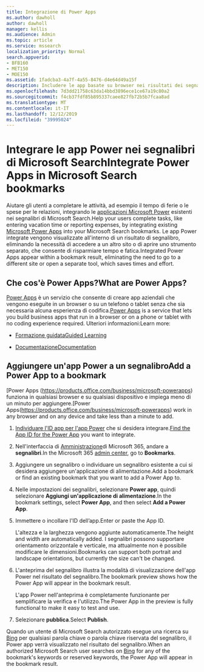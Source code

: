 ```yaml
---
title: Integrazione di Power Apps
ms.author: dawholl
author: dawholl
manager: kellis
ms.audience: Admin
ms.topic: article
ms.service: mssearch
localization_priority: Normal
search.appverid:
- BFB160
- MET150
- MOE150
ms.assetid: 1fadcba3-4a7f-4a55-8476-d4e64d49a15f
description: Includere le app basate su browser nei risultati dei segnalibri per Microsoft Search
ms.openlocfilehash: 7d3dd21758c63da14bbd3896ece1ce67a19c80a2
ms.sourcegitcommit: f4cb37fdf85b895337caee827fb72b5b7fcaa8ad
ms.translationtype: MT
ms.contentlocale: it-IT
ms.lasthandoff: 12/12/2019
ms.locfileid: "39995024"
---
```

# <a name="integrate-power-apps-in-microsoft-search-bookmarks"></a><span data-ttu-id="d078f-103">Integrare le app Power nei segnalibri di Microsoft Search</span><span class="sxs-lookup"><span data-stu-id="d078f-103">Integrate Power Apps in Microsoft Search bookmarks</span></span>
   
<span data-ttu-id="d078f-104">Aiutare gli utenti a completare le attività, ad esempio il tempo di ferie o le spese per le relazioni, integrando le [applicazioni Microsoft Power](https://products.office.com/business/microsoft-powerapps) esistenti nei segnalibri di Microsoft Search.</span><span class="sxs-lookup"><span data-stu-id="d078f-104">Help your users complete tasks, like entering vacation time or reporting expenses, by integrating existing [Microsoft Power Apps](https://products.office.com/business/microsoft-powerapps) into your Microsoft Search bookmarks.</span></span> <span data-ttu-id="d078f-105">Le app Power integrate vengono visualizzate all'interno di un risultato di segnalibro, eliminando la necessità di accedere a un altro sito o di aprire uno strumento separato, che consente di risparmiare tempo e fatica.</span><span class="sxs-lookup"><span data-stu-id="d078f-105">Integrated Power Apps appear within a bookmark result, eliminating the need to go to a different site or open a separate tool, which saves times and effort.</span></span>
  
## <a name="what-are-power-apps"></a><span data-ttu-id="d078f-106">Che cos'è Power Apps?</span><span class="sxs-lookup"><span data-stu-id="d078f-106">What are Power Apps?</span></span>

<span data-ttu-id="d078f-107">[Power Apps](https://products.office.com/business/microsoft-powerapps) è un servizio che consente di creare app aziendali che vengono eseguite in un browser o su un telefono o tablet senza che sia necessaria alcuna esperienza di codifica.</span><span class="sxs-lookup"><span data-stu-id="d078f-107">[Power Apps](https://products.office.com/business/microsoft-powerapps) is a service that lets you build business apps that run in a browser or on a phone or tablet with no coding experience required.</span></span> <span data-ttu-id="d078f-108">Ulteriori informazioni:</span><span class="sxs-lookup"><span data-stu-id="d078f-108">Learn more:</span></span>
  
- [<span data-ttu-id="d078f-109">Formazione guidata</span><span class="sxs-lookup"><span data-stu-id="d078f-109">Guided Learning</span></span>](https://docs.microsoft.com/learn/browse/?products=powerapps)
    
- [<span data-ttu-id="d078f-110">Documentazione</span><span class="sxs-lookup"><span data-stu-id="d078f-110">Documentation</span></span>](https://docs.microsoft.com/powerapps/)
    
## <a name="add-a-power-app-to-a-bookmark"></a><span data-ttu-id="d078f-111">Aggiungere un'app Power a un segnalibro</span><span class="sxs-lookup"><span data-stu-id="d078f-111">Add a Power App to a bookmark</span></span>

<span data-ttu-id="d078f-112">[Power Apps (https://products.office.com/business/microsoft-powerapps) funziona in qualsiasi browser e su qualsiasi dispositivo e impiega meno di un minuto per aggiungere.</span><span class="sxs-lookup"><span data-stu-id="d078f-112">[Power Apps(https://products.office.com/business/microsoft-powerapps) work in any browser and on any device and take less than a minute to add.</span></span>
  
1. <span data-ttu-id="d078f-113">[Individuare l'ID app per l'app Power](https://docs.microsoft.com/powerapps/maker/canvas-apps/get-sessionid#get-an-app-id) che si desidera integrare.</span><span class="sxs-lookup"><span data-stu-id="d078f-113">[Find the App ID for the Power App](https://docs.microsoft.com/powerapps/maker/canvas-apps/get-sessionid#get-an-app-id) you want to integrate.</span></span>
    
2. <span data-ttu-id="d078f-114">Nell'interfaccia di [Amministrazione](https://admin.microsoft.com)di Microsoft 365, andare a **segnalibri**.</span><span class="sxs-lookup"><span data-stu-id="d078f-114">In the Microsoft 365 [admin center](https://admin.microsoft.com), go to **Bookmarks**.</span></span>
    
3. <span data-ttu-id="d078f-115">Aggiungere un segnalibro o individuare un segnalibro esistente a cui si desidera aggiungere un'applicazione di alimentazione.</span><span class="sxs-lookup"><span data-stu-id="d078f-115">Add a bookmark or find an existing bookmark that you want to add a Power App to.</span></span>
    
4. <span data-ttu-id="d078f-116">Nelle impostazioni dei segnalibri, selezionare **Power app**, quindi selezionare **Aggiungi un'applicazione di alimentazione**.</span><span class="sxs-lookup"><span data-stu-id="d078f-116">In the bookmark settings, select **Power App**, and then select **Add a Power App**.</span></span>
    
5. <span data-ttu-id="d078f-117">Immettere o incollare l'ID dell’app.</span><span class="sxs-lookup"><span data-stu-id="d078f-117">Enter or paste the App ID.</span></span>
    
    <span data-ttu-id="d078f-118">L'altezza e la larghezza vengono aggiunte automaticamente.</span><span class="sxs-lookup"><span data-stu-id="d078f-118">The height and width are automatically added.</span></span> <span data-ttu-id="d078f-119">I segnalibri possono supportare orientamento orizzontale e verticale, ma attualmente non è possibile modificare le dimensioni.</span><span class="sxs-lookup"><span data-stu-id="d078f-119">Bookmarks can support both portrait and landscape orientations, but currently the size can't be changed.</span></span>
    
6. <span data-ttu-id="d078f-120">L'anteprima del segnalibro illustra la modalità di visualizzazione dell'app Power nel risultato del segnalibro.</span><span class="sxs-lookup"><span data-stu-id="d078f-120">The bookmark preview shows how the Power App will appear in the bookmark result.</span></span>
    
    <span data-ttu-id="d078f-121">L'app Power nell'anteprima è completamente funzionante per semplificare la verifica e l'utilizzo.</span><span class="sxs-lookup"><span data-stu-id="d078f-121">The Power App in the preview is fully functional to make it easy to test and use.</span></span>
    
7. <span data-ttu-id="d078f-122">Selezionare **pubblica**.</span><span class="sxs-lookup"><span data-stu-id="d078f-122">Select **Publish**.</span></span>
    
<span data-ttu-id="d078f-123">Quando un utente di Microsoft Search autorizzato esegue una ricerca su [Bing](https://Bing.com) per qualsiasi parola chiave o parola chiave riservata del segnalibro, il Power app verrà visualizzato nel risultato del segnalibro.</span><span class="sxs-lookup"><span data-stu-id="d078f-123">When an authorized Microsoft Search user searches on [Bing](https://Bing.com) for any of the bookmark's keywords or reserved keywords, the Power App will appear in the bookmark result.</span></span>
